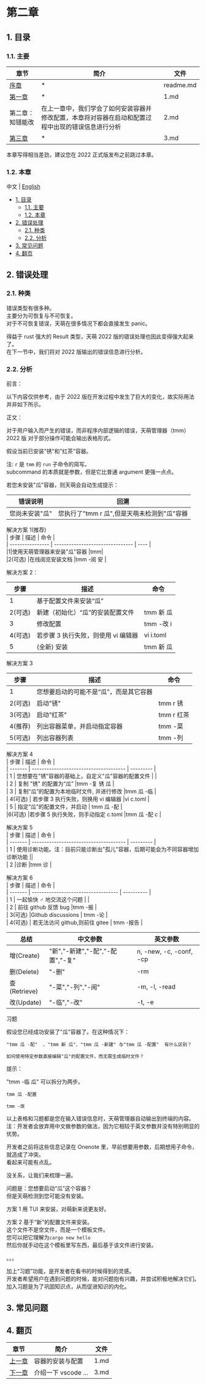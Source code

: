# 第二章

## 1. 目录

### 1.1. 主要

| 章节                | 简介                                                                                               | 文件      |
| ------------------- | -------------------------------------------------------------------------------------------------- | --------- |
| [序章](./readme.md) | \*                                                                                                 | readme.md |
| [第一章](./1.md)    | \*                                                                                                 | 1.md      |
| 第二章：知错能改    | 在上一章中，我们学会了如何安装容器并修改配置，本章将对容器在启动和配置过程中出现的错误信息进行分析 | 2.md      |
| [第三章](./3.md)    | \*                                                                                                 | 3.md      |

本章写得相当差劲，建议您在 2022 正式版发布之前跳过本章。

### 1.2. 本章

中文 | [English](../en/2.md)

- [1. 目录](#1-目录)
  - [1.1. 主要](#11-主要)
  - [1.2. 本章](#12-本章)
- [2. 错误处理](#2-错误处理)
  - [2.1. 种类](#21-种类)
  - [2.2. 分析](#22-分析)
- [3. 常见问题](#3-常见问题)
- [4. 翻页](#4-翻页)

## 2. 错误处理

### 2.1. 种类

错误类型有很多种。  
主要分为可恢复与不可恢复。  
对于不可恢复错误，天萌在很多情况下都会直接发生 panic。  

得益于 rust 强大的 Result 类型，天萌 2022 版的错误处理也因此变得强大起来了。  
在下一节中，我们将对 2022 版输出的错误信息进行分析。

### 2.2. 分析

前言：

以下内容仅供参考，由于 2022 版在开发过程中发生了巨大的变化，故实际用法并非如下所示。

正文：

对于用户输入而产生的错误，而非程序内部逻辑的错误，天萌管理器（tmm） 2022 版 对于部分操作可能会输出表格形式。

假设当前已安装"锈"和"红茶"容器。

注: `r` 是 `tmm` 的 `run` 子命令的简写。  
subcommand 的本质就是参数，但是它比普通 argument 更强一点点。

若您未安装"瓜"容器，则天萌会自动生成提示：

| 错误说明       | 回溯                                        |
| -------------- | ------------------------------------------- |
| 您尚未安装"瓜" | 您执行了"tmm r 瓜",但是天萌未检测到"瓜"容器 |

解决方案 1(推荐)  
| 步骤 | 描述 | 命令 |  
| ---------------- | -------------------------------- | ---- |  
|1|使用天萌管理器来安装"瓜"容器 |tmm|  
|2(可选) |在线阅览安装文档 |tmm -阅 安 |

解决方案 2：

| 步骤    | 描述                                | 命令      |
| ------- | ----------------------------------- | --------- |
| 1       | 基于配置文件来安装“瓜”              |           |
| 2(可选) | 新建（初始化）“瓜”的安装配置文件    | tmm 新 瓜 |
| 3       | 修改配置                            | tmm -改 i |
| 4(可选) | 若步骤 3 执行失败，则使用 vi 编辑器 | vi i.toml |
| 5       | (全新) 安装                         | tmm 新 瓜 |

解决方案 3

| 步骤    | 描述                                   | 命令       |
| ------- | -------------------------------------- | ---------- |
| 1       | 您想要启动的可能不是“瓜”，而是其它容器 |            |
| 2(可选) | 启动"锈"                               | tmm r 锈   |
| 3(可选) | 启动"红茶"                             | tmm r 红茶 |
| 4(推荐) | 列出容器菜单，并启动指定容器           | tmm -菜    |
| 5(可选) | 列出容器列表                           | tmm -列    |

解决方案 4  
| 步骤 | 描述 | 命令 |  
| ------- | -------------------------------------- | --------- |  
| 1 | 您想要在"锈"容器的基础上，自定义"瓜"容器的配置文件 | |  
| 2 | 复制 "锈" 的配置为“瓜” |tmm -复 锈 瓜 |  
| 3 | 复制“瓜”的配置为本地临时文件, 并进行修改 |tmm 瓜 -临 |  
| 4(可选) | 若步骤 3 执行失败，则换用 vi 编辑器 |vi c.toml |  
| 5 | 指定“瓜”的配置文件，并启动 | tmm 瓜 -配 |  
|6(可选) |若步骤 5 执行失败，则手动指定 c.toml |tmm 瓜 -配 c |

解决方案 5  
| 步骤 | 描述 | 命令 |  
| ------- | -------------------------------------- | --------- |  
| 1 | 使用诊断功能。注：目前只能诊断出"孤儿"容器，后期可能会为不同容器增加诊断功能 ||  
| 2 |诊断 |tmm 诊 |

解决方案 6  
| 步骤 | 描述 | 命令 |  
| ------- | ----------------------------------- | ---------- |  
| 1 | 一起愉快 ♂️ 地交流这个问题 | |  
| 2 | 前往 github 反馈 bug |tmm -报 |  
| 3(可选) |Github discussions | tmm -论 |  
| 4(可选) | 若无法访问 github,则前往 gitee | tmm -报告 |

| 总结         | 中文参数                         | 英文参数                |
| ------------ | -------------------------------- | ----------------------- |
| 增(Create)   | "新","-新建","-配","-配置","-复" | n, -new, -c, -conf, -cp |
| 删(Delete)   | "-删"                            | -rm                     |
| 查(Retrieve) | "-菜","-列","-阅"                | -m, -l, -read           |
| 改(Update)   | "-临","-改"                      | -t, -e                  |

习题

假设您已经成功安装了"瓜"容器了。在这种情况下：

    "tmm 瓜 -配"  、"tmm 新 瓜"、"tmm 瓜 -新建" 与"tmm 瓜 -配置"  有什么区别？

    如何使用特定参数直接编辑"瓜"的配置文件，而无需生成临时文件？

提示：

"tmm -临 瓜" 可以拆分为两步。

    tmm 瓜 -配置

    tmm -改

以上表格和习题都是您在输入错误信息时，天萌管理器自动输出到终端的内容。  
注：开发者会放弃用中文做参数的做法，因为它相较于英文参数并没有特别明显的优势。

开发者之前将这些信息记录在 Onenote 里，早前想要用参数，后期想用子命令，就造成了冲突。  
看起来可能有点乱。

没关系，让我们来梳理一遍。

问题是：您想要启动“瓜”这个容器？  
但是天萌检测到您可能没有安装。

方案 1 用 TUI 来安装，对萌新来说更友好。

方案 2 基于“新”的配置文件来安装。  
这个文件不是空文件，而是一个模板文件。  
您可以把它理解为`cargo new hello`  
然后你就手动在这个模板里写东西，最后基于该文件进行安装。

。。。

加上“习题”功能，是开发者在看书的时候得到的灵感。  
开发者希望用户在遇到问题的时候，能对问题抱有兴趣，并尝试积极地解决它们。  
加入习题是为了巩固知识点，从而促进知识的内化。

## 3. 常见问题

## 4. 翻页

| 章节             | 简介                | 文件 |
| ---------------- | ------------------- | ---- |
| [上一章](./1.md) | 容器的安装与配置    | 1.md |
| [下一章](./3.md) | 介绍一下 vscode ... | 3.md |
